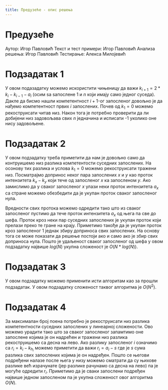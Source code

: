 ```yaml
---
title: Предузеће - опис решења
---
```


# Предузеће

Аутор: Игор Павловић
Текст и тест примери: Игор Павловић
Анализа решења: Игор Павловић
Тестирање: Алекса Милојевић

# Подзадатак 1

У овом подазадатку можемо искористити чињеницу да важи $k_{i+1}=2*k_{i}-k_{i-1}-a_{i}$ (осим ѕа ѕапослене 1 и $n$ који имају само једног суседа). Дакле да бисмо нашли компетентност $i+1$-ог запосленог довољно је да нађемо компетентност првих $i$ запослених. Почев од $k_{1}=0$ можемо рекоструисати читав низ. Након тога је потребно проверити да ли добијени низ задовољава свих $n$ једначина и исписати -1 уколико оне нису задовољене.

# Подзадатак 2

У овом подзадатку треба приметити да нам је довољно само да контруишемо низ разлика компетентости суседних запослених. На осонову тих разлика и услова $k_{1}=0$ можемо рекоструисати тражени низ. Посматрајмо допринос неког пара запослених $x$ и $y$ као проток интензитета $k_{x}-k_{y}$ који тече од запосленог $x$ ка запосленом $y$. Ако замислимо да у сваког запосленог $x$ улази неки проток интензитета $a_{x}$ са стране можемо обезбедити да је укупан проток сваког запосленог нула.

Вредности свих протока можемо одредити тако што из сваког запосленог пустимо да тече проток интензитета $a_{x}$ од њега па све до шефа. Проток кроз неки пар суседних запослених је укупан проток који прелази преко те гране на крају. Приметимо такође да је укупан проток кроз запосленог 1 једнак збиру доприноса свих запослених. На основу тога се може показати да решење постоји ако и само ако је збир свих доприноса нула. Пошто је удаљеност сваког запосленог од шефа у овом подзадатку највише $log(N)$ укупна сложеност је $O(N*log(N))$.

# Подзадатак 3

У овом подзадатку можемо применити исти алгоритам као за прошли подзадатак. У овом подзадатку сложеност таквог алгоритма је $O(N^2)$.

# Подзадатак 4

За максималан број поена потребно је рекоструисати низ разлика компетентности суседних запослених у линеарној сложености. Ово можемо урадити тако што за сваког запосленог запамтимо оне запослене којима је он надрећен и тражени низ разлика рекоструишемо са десна на лево.
Ако разлику запосленог $i$ означимо са $r_{i}=k_{i}-k_{h_i}$ можемо приметити да важи $r_{i}=a_{i}-s$ где је $s$ сума разлика свих запослених којима је он надређен. Пошто се његови подређени налазе после њега у низу можемо сматрати да су њихове разлике већ израчунате (јер разлике рачунамо са десна на лево) па је могуће одредити $r_{i}$. Приметимо да је сваки запослени подређен највише једном запосленом па је укупна сложеност овог алгоритма $O(N)$.
